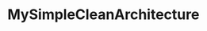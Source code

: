 # MySimpleCleanArchitecture
[![<vikoms>](https://circleci.com/gh/vikoms/CI-MySimpleCleanArchitecture.svg?style=svg)](https://circleci.com/gh/vikoms/CI-MySimpleCleanArchitecture)
